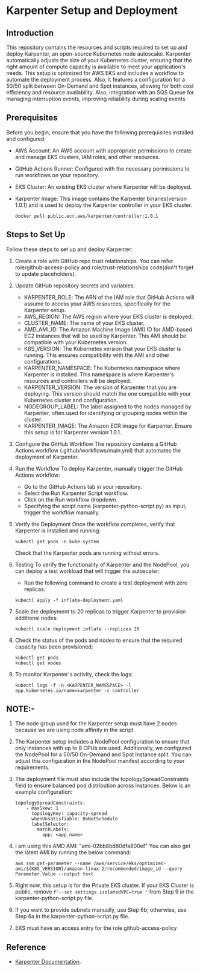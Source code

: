 # Karpenter Setup and Deployment

## Introduction

This repository contains the resources and scripts required to set up and deploy Karpenter, an open-source Kubernetes node autoscaler. Karpenter automatically adjusts the size of your Kubernetes cluster, ensuring that the right amount of compute capacity is available to meet your application's needs. This setup is optimized for AWS EKS and includes a workflow to automate the deployment process. Also, it features a configuration for a 50/50 split between On-Demand and Spot instances, allowing for both cost efficiency and resource availability. Also, integration with an SQS Queue for managing interruption events, improving reliability during scaling events.

## Prerequisites

Before you begin, ensure that you have the following prerequisites installed and configured:

- AWS Account: An AWS account with appropriate permissions to create and manage
  EKS clusters, IAM roles, and other resources.
- GitHub Actions Runner: Configured with the necessary permissions to run workflows on your repository.
- EKS Cluster: An existing EKS cluster where Karpenter will be deployed.
- Karpenter Image: This image contains the Karpenter binaries(version 1.0.1) and is used to deploy the Karpenter controller in your EKS cluster.

  ```
  docker pull public.ecr.aws/karpenter/controller:1.0.1
  ```

## Steps to Set Up

Follow these steps to set up and deploy Karpenter:

1. Create a role with GitHub repo trust relationships. You can refer role/github-access-policy and role/trust-relationships code(don't forget to update placeholders).

2. Update GitHub repository secrets and variables:

   - KARPENTER_ROLE: The ARN of the IAM role that GitHub Actions will assume to access your AWS resources, specifically for the Karpenter setup.
   - AWS_REGION: The AWS region where your EKS cluster is deployed.
   - CLUSTER_NAME: The name of your EKS cluster.
   - AMD_AMI_ID: The Amazon Machine Image (AMI) ID for AMD-based EC2 instances that will be used by Karpenter. This AMI should be compatible with your Kubernetes version.
   - K8S_VERSION: The Kubernetes version that your EKS cluster is running. This ensures compatibility with the AMI and other configurations.
   - KARPENTER_NAMESPACE: The Kubernetes namespace where Karpenter is installed. This namespace is where Karpenter's resources and controllers will be deployed.
   - KARPENTER_VERSION: The version of Karpenter that you are deploying. This version should match the one compatible with your Kubernetes cluster and configuration.
   - NODEGROUP_LABEL: The label assigned to the nodes managed by Karpenter, often used for identifying or grouping nodes within the cluster.
   - KARPENTER_IMAGE: The Amazon ECR image for Karpenter. Ensure this setup is for Karpenter version 1.0.1.

3. Configure the GitHub Workflow
   The repository contains a GitHub Actions workflow (.github/workflows/main.yml) that automates the deployment of Karpenter.

4. Run the Workflow
   To deploy Karpenter, manually trigger the GitHub Actions workflow:

   - Go to the GitHub Actions tab in your repository.
   - Select the Run Karpenter Script workflow.
   - Click on the Run workflow dropdown.
   - Specifying the script name (karpenter-python-script.py) as input, trigger the workflow manually.

5. Verify the Deployment
   Once the workflow completes, verify that Karpenter is installed and running:

   ```
   kubectl get pods -n kube-system
   ```

   Check that the Karpenter pods are running without errors.

6. Testing
   To verify the functionality of Karpenter and the NodePool, you can deploy a test workload that will trigger the autoscaler:

   - Run the following command to create a test deployment with zero replicas:

   ```
   kubectl apply -f inflate-deployment.yaml
   ```

7. Scale the deployment to 20 replicas to trigger Karpenter to provision additional nodes:

   ```
   kubectl scale deployment inflate --replicas 20
   ```

8. Check the status of the pods and nodes to ensure that the required capacity has been provisioned:

   ```
   kubectl get pods
   kubectl get nodes
   ```

9. To monitor Karpenter's activity, check the logs:

   ```
   kubectl logs -f -n <KARPENTER_NAMESPACE> -l app.kubernetes.io/name=karpenter -c controller
   ```

## NOTE:-

1. The node group used for the Karpenter setup must have 2 nodes because we are using node affinity in the script.

2. The Karpenter setup includes a NodePool configuration to ensure that only instances with up to 8 CPUs are used. Additionally, we configured the NodePool for a 50/50 On-Demand and Spot Instance split. You can adjust this configuration in the NodePool manifest according to your requirements.

3. The deployment file must also include the topologySpreadConstraints field to ensure balanced pod distribution across instances. Below is an example configuration:

   ```
   topologySpreadConstraints:
       - maxSkew: 1
         topologyKey: capacity-spread
         whenUnsatisfiable: DoNotSchedule
         labelSelector:
           matchLabels:
             app: <app_name>
   ```

4. I am using this AMD AMI: "ami-02bb8bd60dfa800ef" You can also get the latest AMI by running the below command:

   ```
   aws ssm get-parameter --name /aws/service/eks/optimized-ami/${K8S_VERSION}/amazon-linux-2/recommended/image_id --query Parameter.Value --output text
   ```

5. Right now, this setup is for the Private EKS cluster. If your EKS Cluster is public, remove `f"--set settings.isolatedVPC=true "` from Step 9 in the karpenter-python-script.py file.

6. If you want to provide subnets manually, use Step 6b; otherwise, use Step 6a in the karpenter-python-script.py file.

7. EKS must have an access entry for the role github-access-policy

## Reference

- [Karpenter Documentation](https://karpenter.sh/docs/getting-started/migrating-from-cas/).
